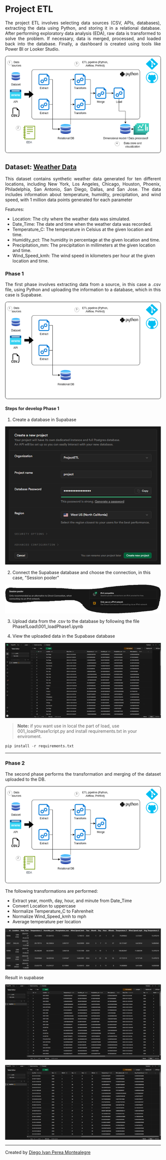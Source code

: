 # Project ETL

<p align="justify">
The project ETL involves selecting data sources (CSV, APIs, databases), extracting the data using Python, and storing it in a relational database. After performing exploratory data analysis (EDA), raw data is transformed to solve the problem. If necessary, data is merged, processed, and loaded back into the database. Finally, a dashboard is created using tools like Power BI or Looker Studio.
</p>

<p align="center">
  <img src="README-images/etl project-etl maestria.png" alt="Step1">
</p>

## Dataset: [Weather Data](https://www.kaggle.com/datasets/prasad22/weather-data)

<p align="justify">
This dataset contains synthetic weather data generated for ten different locations, including New York, Los Angeles, Chicago, Houston, Phoenix, Philadelphia, San Antonio, San Diego, Dallas, and San Jose. The data includes information about temperature, humidity, precipitation, and wind speed, with 1 million data points generated for each parameter
</p>

Features:
* Location: The city where the weather data was simulated.
* Date_Time: The date and time when the weather data was recorded.
* Temperature_C: The temperature in Celsius at the given location and time.
* Humidity_pct: The humidity in percentage at the given location and time.
* Precipitation_mm: The precipitation in millimeters at the given location and time.
* Wind_Speed_kmh: The wind speed in kilometers per hour at the given location and time.


### Phase 1

<p align="justify">
The first phase involves extracting data from a source, in this case a .csv file, using Python and uploading the information to a database, which in this case is Supabase.
</p>

<p align="center">
  <img src="README-images/etl project-etl maestria-fase1.png" alt="Step1">
</p>

#### Steps for develop Phase 1

1. Create a database in Supabase

<p align="center">
  <img src="README-images/createDB.PNG" alt="Step1">
</p>

2. Connect the Supabase database and choose the connection, in this case, "Session pooler"

<p align="center">
  <img src="README-images/selectionConectionDB.PNG" alt="Step1">
</p>

3. Upload data from the .csv to the database by following the file Phase1Load\001_loadPhase1.ipynb

4. View the uploaded data in the Supabase database

<p align="center">
  <img src="README-images/001LoadDBSupabaseEvidence.PNG" alt="Step1">
</p>

> **Note:** if you want use in local the part of load, use 001_loadPhase1cript.py and install requirements.txt in your enviroment.
> 
```python
pip install -r requirements.txt
```

-----

### Phase 2

<p align="justify">
The second phase performs the transformation and merging of the dataset uploaded to the DB.
</p>

<p align="center">
  <img src="README-images/etl project-etl maestria-fase2.png" alt="Step1">
</p>

The following transformations are performed:
*  Extract year, month, day, hour, and minute from Date_Time
*  Convert Location to uppercase
*  Normalize Temperature_C to Fahrenheit
*  Normalize Wind_Speed_kmh to mph
*  Average temperature per location

<p align="center">
  <img src="README-images/mergeTransformation.png" alt="Step1">
</p>


Result in supabase
<p align="center">
  <img src="README-images/transformatiodb1.png" alt="Step1">
</p>
<p align="center">
  <img src="README-images/transformatiodb2.png" alt="Step1">
</p>

-----



Created by [Diego Ivan Perea Montealegre](https://github.com/diegoperea20)